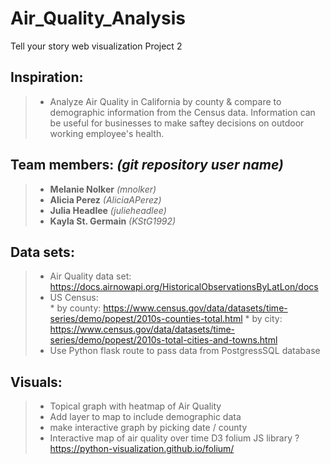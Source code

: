 # Air_Quality_Analysis
Tell your story web visualization Project 2

## **Inspiration:**
>- Analyze Air Quality in California by county & compare to demographic information from the Census data. Information can be useful for businesses to make saftey decisions on outdoor working employee's health.

## **Team members:** *(git repository user name)*
>- **Melanie Nolker** *(mnolker)*
>- **Alicia Perez** *(AliciaAPerez)*
>- **Julia Headlee**  *(julieheadlee)*
>- **Kayla St. Germain** *(KStG1992)*

## **Data sets:**
>- Air Quality data set: https://docs.airnowapi.org/HistoricalObservationsByLatLon/docs
>- US Census:  
    * by county: https://www.census.gov/data/datasets/time-series/demo/popest/2010s-counties-total.html 
    * by city: https://www.census.gov/data/datasets/time-series/demo/popest/2010s-total-cities-and-towns.html
>- Use Python flask route to pass data from PostgressSQL database

## **Visuals:**
>- Topical graph with heatmap of Air Quality
>- Add layer to map to include demographic data
>- make interactive graph by picking date / county
>- Interactive map of air quality over time D3 folium JS library ? https://python-visualization.github.io/folium/
